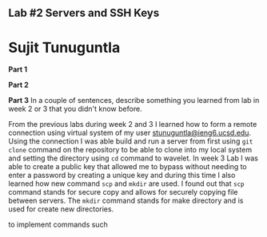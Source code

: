 ## Lab #2 Servers and SSH Keys ##
# Sujit Tunuguntla #

**Part 1**

**Part 2**

**Part 3**
In a couple of sentences, describe something you learned from lab in week 2 or 3 that you didn't know before.

From the previous labs during week 2 and 3 I learned how to form a remote connection using virtual system of my user stunuguntla@ieng6.ucsd.edu. Using the connection I was able build and run a server from first using `git clone` command on the repository to be able to clone into my local system and setting the directory using `cd` command to wavelet. In week 3 Lab I was able to create a public key that allowed me to bypass without needing to enter a password by creating a unique key and during this time I also learned how new command `scp` and `mkdir` are used. I found out that `scp` command stands for secure copy and allows for securely copying file between servers. The `mkdir` command stands for make directory and is used for create new directories.


to implement commands such 

